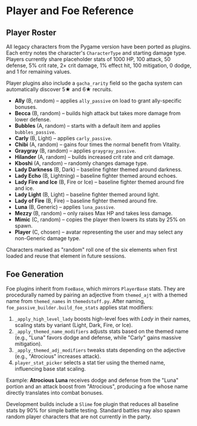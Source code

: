 # Player and Foe Reference

## Player Roster
All legacy characters from the Pygame version have been ported as plugins.
Each entry notes the character's `CharacterType` and starting damage type.
Players currently share placeholder stats of 1000 HP, 100 attack, 50 defense,
5% crit rate, 2× crit damage, 1% effect hit, 100 mitigation, 0 dodge, and 1
for remaining values.

Player plugins also include a `gacha_rarity` field so the gacha system can
automatically discover 5★ and 6★ recruits.

- **Ally** (B, random) – applies `ally_passive` on load to grant ally-specific bonuses.
- **Becca** (B, random) – builds high attack but takes more damage from lower defense.
- **Bubbles** (A, random) – starts with a default item and applies `bubbles_passive`.
- **Carly** (B, Light) – applies `carly_passive`.
- **Chibi** (A, random) – gains four times the normal benefit from Vitality.
- **Graygray** (B, random) – applies `graygray_passive`.
- **Hilander** (A, random) – builds increased crit rate and crit damage.
- **Kboshi** (A, random) – randomly changes damage type.
- **Lady Darkness** (B, Dark) – baseline fighter themed around darkness.
- **Lady Echo** (B, Lightning) – baseline fighter themed around echoes.
- **Lady Fire and Ice** (B, Fire or Ice) – baseline fighter themed around fire and ice.
- **Lady Light** (B, Light) – baseline fighter themed around light.
- **Lady of Fire** (B, Fire) – baseline fighter themed around fire.
- **Luna** (B, Generic) – applies `luna_passive`.
- **Mezzy** (B, random) – only raises Max HP and takes less damage.
- **Mimic** (C, random) – copies the player then lowers its stats by 25% on spawn.
- **Player** (C, chosen) – avatar representing the user and may select any non-Generic damage type.

Characters marked as "random" roll one of the six elements when first loaded
and reuse that element in future sessions.

## Foe Generation
Foe plugins inherit from `FoeBase`, which mirrors `PlayerBase` stats. They are
procedurally named by pairing an adjective from `themed_ajt` with a themed name
from `themed_names` in `themedstuff.py`. After naming,
`foe_passive_builder.build_foe_stats` applies stat modifiers:

1. `_apply_high_level_lady` boosts high-level foes with *Lady* in their names,
   scaling stats by variant (Light, Dark, Fire, or Ice).
2. `_apply_themed_name_modifiers` adjusts stats based on the themed name
   (e.g., "Luna" favors dodge and defense, while "Carly" gains massive
   mitigation).
3. `_apply_themed_adj_modifiers` tweaks stats depending on the adjective
   (e.g., "Atrocious" increases attack).
4. `player_stat_picker` selects a stat tier using the themed name, influencing
   base stat scaling.

Example: **Atrocious Luna** receives dodge and defense from the "Luna" portion
and an attack boost from "Atrocious", producing a foe whose name directly
translates into combat bonuses.

Development builds include a `Slime` foe plugin that reduces all baseline stats
by 90% for simple battle testing. Standard battles may also spawn random player
characters that are not currently in the party.
